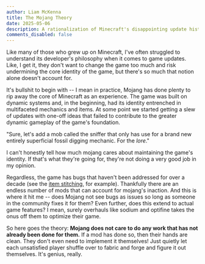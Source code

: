 ```yaml
---
author: Liam McKenna
title: The Mojang Theory
date: 2025-05-06
description: A rationalization of Minecraft's disappointing update history
comments_disabled: false
---
```


Like many of those who grew up on Minecraft, I've often struggled to understand its developer's philosophy
when it comes to game updates. Like, I get it, they don't want to change the game too much and risk undermining
the core identity of the game, but there's so much that notion alone doesn't account for.

It's bullshit to begin with -- I mean in practice, Mojang has done plenty to rip away the core of Minecraft as
an experience. The game was built on dynamic systems and, in the beginning, had its identity entrenched in 
multifaceted mechanics and items. At some point we started getting a slew of updates with one-off ideas that
failed to contribute to the greater dynamic gameplay of the game's foundation.

"Sure, let's add a mob called the sniffer that only has use for a brand new entirely superficial fossil digging 
mechanic. For the *lore*."

I can't honestly tell how much mojang cares about maintaining the game's identity. If that's what they're going for,
they're not doing a very good job in my opinion.

Regardless, the game has bugs that haven't been addressed for over a decade (see the [item stitching](https://bugs-legacy.mojang.com/browse/MC-1794?attachmentSortBy=fileName&utm_source=chatgpt.com), for example). 
Thankfully there are an endless number of mods that can account for mojang's inaction. And this is where it hit me
 -- does Mojang not see bugs as issues so long as someone in the community fixes it for them? Even further, does this
 extend to actual game features? I mean, surely overhauls like sodium and optifine takes the onus off them to optimize
 their game. 

So here goes the theory: **Mojang does not care to do any work that has not already been done for them.** If a mod has
done so, then their hands are clean. They don't even need to implement it themselves! Just quietly let each unsatisfied
player shuffle over to fabric and forge and figure it out themselves. It's genius, really.
